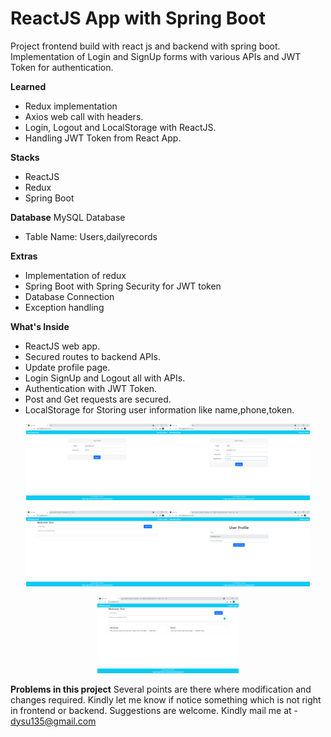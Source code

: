 # ReactJS App with Spring Boot
Project frontend build with react js and backend with spring boot.
Implementation of Login and SignUp forms with various APIs and JWT Token for authentication.

**Learned**
- Redux implementation
- Axios web call with headers.
- Login, Logout and LocalStorage with ReactJS.
- Handling JWT Token from React App.

**Stacks**
- ReactJS
- Redux
- Spring Boot

**Database**
MySQL Database
- Table Name: Users,dailyrecords

**Extras**
- Implementation of redux
- Spring Boot with Spring Security for JWT token
- Database Connection
- Exception handling

**What's Inside**
- ReactJS web app.
- Secured routes to backend APIs.
- Update profile page.
- Login SignUp and Logout all with APIs.
- Authentication with JWT Token.
- Post and Get requests are secured.
- LocalStorage for Storing user information like name,phone,token.


<p align="center"><img src="screenshots/ss-01.png" width="45%" /><img src="screenshots/ss-02.png" width="45%" /></p><p align="center"><img src="screenshots/ss-03.png" width="45%" /><img src="screenshots/ss-04.png" width="45%" /></p><p align="center"><img src="screenshots/ss-05.png" width="45%" /></p>


**Problems in this project**
Several points are there where modification and changes required. Kindly let me know if notice something which is not right in frontend or backend.
Suggestions are welcome.
Kindly mail me at - dysu135@gmail.com